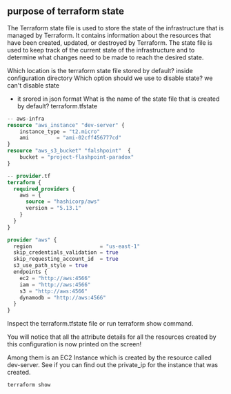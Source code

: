 ## purpose of terraform state

The Terraform state file is used to store the state of the infrastructure that is managed by Terraform. It contains information about the resources that have been created, updated, or destroyed by Terraform. The state file is used to keep track of the current state of the infrastructure and to determine what changes need to be made to reach the desired state.


Which location is the terraform state file stored by default?
inside configuration directory
Which option should we use to disable state?
we can't disable state
- it srored in json format
What is the name of the state file that is created by default? terraform.tfstate


```terraform
-- aws-infra
resource "aws_instance" "dev-server" {
    instance_type = "t2.micro"
    ami         = "ami-02cff456777cd"
}
resource "aws_s3_bucket" "falshpoint"  {
    bucket = "project-flashpoint-paradox"
}
```

```terraform
-- provider.tf
terraform {
  required_providers {
    aws = {
      source = "hashicorp/aws"
      version = "5.13.1"
    }
  }
}

provider "aws" {
  region                      = "us-east-1"
  skip_credentials_validation = true
  skip_requesting_account_id  = true
  s3_use_path_style = true
  endpoints {
    ec2 = "http://aws:4566"
    iam = "http://aws:4566"
    s3 = "http://aws:4566"
    dynamodb = "http://aws:4566"
  }
}
```
Inspect the terraform.tfstate file or run terraform show command.

You will notice that all the attribute details for all the resources created by this configuration is now printed on the screen!


Among them is an EC2 Instance which is created by the resource called dev-server. See if you can find out the private_ip for the instance that was created.
```bash
terraform show
```
